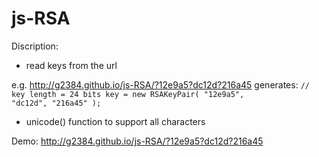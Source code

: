 js-RSA
======
Discription:
- read keys from the url

e.g. http://g2384.github.io/js-RSA/?12e9a5?dc12d?216a45 generates:
<code>// key length = 24 bits
key = new RSAKeyPair(
 "12e9a5",
 "dc12d",
 "216a45"
);</code>
- unicode() function to support all characters

Demo: http://g2384.github.io/js-RSA/?12e9a5?dc12d?216a45
